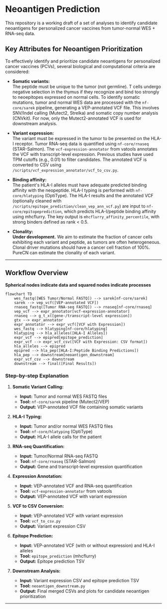 # Neoantigen Prediction

This repository is a working draft of a set of analyses to identify candidate neoantigens for personalized cancer vaccines from tumor-normal WES + RNA-seq data.

## Key Attributes for Neoantigen Prioritization

To effectively identify and prioritize candidate neoantigens for personalized cancer vaccines (PCVs), several biological and computational criteria are considered:

- **Somatic variants:**  
  The peptide must be unique to the tumor (not germline). T cells undergo negative selection in the thymus if they recognize and bind too strongly to neoepitopes expressed on normal cells. To identify somatic mutations, tumor and normal WES data are processed with the `nf-core/sarek` pipeline, generating a VEP-annotated VCF file. This involves SNV/Indel calling (Mutect2, Strelka) and somatic copy number analysis (CNVkit). For now, only the Mutect2-annotated VCF is used for downstream analysis.

- **Variant expression:**  
  The variant must be expressed in the tumor to be presented on the HLA-I receptor. Tumor RNA-seq data is quantified using `nf-core/rnaseq` (STAR-Salmon). The `vcf-expression-annotator` from vatools annotates the VCF with transcript-level expression. Previous studies have used TPM cutoffs (e.g., 0.01) to filter candidates. The annotated VCF is converted to CSV using `/scripts/vcf_expression_annotator/vcf_to_csv.py`.

- **Binding affinity:**  
  The patient's HLA-I alleles must have adequate predicted binding affinity with the neopeptide. HLA-I typing is performed with `nf-core/hlatyping` (OptiType). The HLA-I results and the annotated VCF (optionally cleaned with `/scripts/epitope_prediction/clean_vep_ann_vcf.py`) are input to `nf-core/epitopeprediction`, which predicts HLA-I/peptide binding affinity using mhcflurry. The key output is `mhcflurry_affinity_percentile`, with strong binders defined as rank < 0.5.

- **Clonality:**  
  **Under development.** We aim to estimate the fraction of cancer cells exhibiting each variant and peptide, as tumors are often heterogeneous. Clonal driver mutations should have a cancer cell fraction of 100%. PureCN can estimate the clonality of each variant.

---

## Workflow Overview

**Spherical nodes indicate data and squared nodes indicate processes**

```mermaid
flowchart TD
    wes_fastq([WES Tumor/Normal FASTQ]) --> sarek[nf-core/sarek]
    sarek --> vep_vcf([VEP-annotated VCF])
    rnaseq_fastq([Tumor RNA-seq FASTQ]) --> rnaseq[nf-core/rnaseq]
    vep_vcf --> expr_annotator[vcf-expression-annotator]
    rnaseq --> g_t_x([gene-/transcript-level expression])
    gtx --> expr_annotator
    expr_annotator --> expr_vcf([VCF with Expression])
    wes_fastq --> hlatyping[nf-core/hlatyping]
    hlatyping --> hla_alleles([HLA-I Alleles])
    expr_vcf --> epipred[epitope_prediction]
    expr_vcf --> expr_vcf_csv([VCF with Expression: CSV format])
    hla_alleles --> epipred
    epipred --> hla_pep([HLA-I:Peptide Binding Predictions])
    hla_pep --> downstream[neoantigen_downstream]
    expr_vcf_csv --> downstream
    downstream --> final([Final Results])
```

### Step-by-step Explanation

1. **Somatic Variant Calling:**  
   - **Input:** Tumor and normal WES FASTQ files  
   - **Tool:** `nf-core/sarek` pipeline (Mutect2/VEP)  
   - **Output:** VEP-annotated VCF file containing somatic variants

2. **HLA-I Typing:**  
   - **Input:** Tumor and/or normal WES FASTQ files  
   - **Tool:** `nf-core/hlatyping` (OptiType)  
   - **Output:** HLA-I allele calls for the patient

3. **RNA-seq Quantification:**  
   - **Input:** Tumor/Normal RNA-seq FASTQ  
   - **Tool:** `nf-core/rnaseq` (STAR-Salmon)  
   - **Output:** Gene and transcript-level expression quantification

4. **Expression Annotation:**  
   - **Input:** VEP-annotated VCF and RNA-seq quantification  
   - **Tool:** `vcf-expression-annotator` from vatools  
   - **Output:** VEP-annotated VCF with variant expression

5. **VCF to CSV Conversion:**  
   - **Input:** VEP-annotated VCF with variant expression  
   - **Tool:** `vcf_to_csv.py`  
   - **Output:** Variant expression CSV

6. **Epitope Prediction:**  
   - **Input:** VEP-annotated VCF (with or without expression) and HLA-I alleles  
   - **Tool:** `epitope_prediction` (mhcflurry)  
   - **Output:** Epitope prediction TSV

7. **Downstream Analysis:**  
   - **Input:** Variant expression CSV and epitope prediction TSV  
   - **Tool:** `neoantigen_downstream.py`  
   - **Output:** Final merged CSVs and plots for candidate neoantigen prioritization

---
